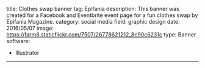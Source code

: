 title: Clothes swap banner
tag: Epifania
description: This banner was created for a Facebook and Eventbrite event page for a fun clothes swap by Epifania Magazine.
category: social media
field: graphic design
date: 2016/05/07
image: https://farm8.staticflickr.com/7507/26778621212_8c90c6231c
type: Banner
software:
- Illustrator
---